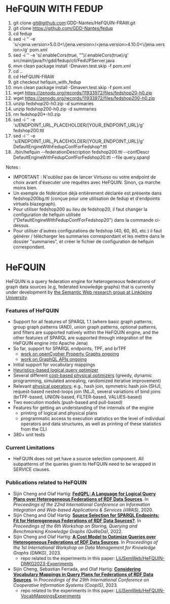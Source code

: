# HeFQUIN WITH FEDUP

1) git clone git@github.com:GDD-Nantes/HeFQUIN-FRAW.git
2) git clone https://github.com/GDD-Nantes/fedup
3) cd fedup
4) sed -i '' -e 's/<jena.version>5.0.0<\\\/jena.version>/<jena.version>4.10.0<\\\/jena.version>/g' pom.xml
5) sed -i '' -e 's/.enableCors(true, "")/.enableCors(true)/g' src/main/java/fr/gdd/fedup/cli/FedUPServer.java
6) mvn clean package install -Dmaven.test.skip -f pom.xml
7) cd ..
8) cd HeFQUIN-FRAW
9) git checkout hefquin_with_fedup
10) mvn clean package install -Dmaven.test.skip -f pom.xml
11) wget https://zenodo.org/records/11933972/files/fedshop20-h0.zip
12) wget https://zenodo.org/records/11933972/files/fedshop200-h0.zip
13) unzip fedshop20-h0.zip -d summaries
14) unzip fedshop200-h0.zip -d summaries
15) rm fedshop20*-h0.zip
16) sed -i '' -e 's/ENDPOINT_URL_PLACEHOLDER/[YOUR_ENDPOINT_URL]/g' fedshop200.ttl
17) sed -i '' -e 's/ENDPOINT_URL_PLACEHOLDER/[YOUR_ENDPOINT_URL]/g' DefaultEngineWithFedupConfForFedshop*.ttl
18) ./bin/hefquin --federationDescription fedshop200.ttl --confDescr DefaultEngineWithFedupConfForFedshop20.ttl --file query.sparql

Notes : 
- IMPORTANT : N'oubliez pas de lancer Virtuoso ou votre endpoint de choix avant d'éxecuter une requêtes avec HeFQUIN. Sinon, ça marche moins bien.
- Un exemple de fédération déjà entièrement déclarée est présente dans fedshop200bg.ttl (conçue pour une utilisation de fedup et d'endpoints virtuels blazegraph).
- Pour utiliser fedshop200 au lieu de fedshop20, il faut changer la configuration de hefquin utilisée ("DefaultEngineWithFedupConfForFedshop20") dans la commande ci-dessus.
- Pour utiliser d'autres configurations de fedshop (40, 60, 80, etc.) il faut générer / télécharger les summaries correspondant et les mettre dans le dossier "summaries", et créer le fichier de configuration de hefquin correspondant.





# HeFQUIN
HeFQUIN is a query federation engine for heterogeneous federations of graph data sources (e.g, federated knowledge graphs) that is currently under development by [the Semantic Web research group at Linköping University](https://www.ida.liu.se/research/semanticweb/).

### Features of HeFQUIN
* Support for all features of SPARQL 1.1 (where basic graph patterns, group graph patterns (AND), union graph patterns, optional patterns, and filters are supported natively within the HeFQUIN engine, and the other features of SPARQL are supported through integration of the HeFQUIN engine into Apache Jena)
* So far, support for SPARQL endpoints, TPF, and brTPF
  * [work on openCypher Property Graphs ongoing](https://github.com/LiUSemWeb/HeFQUIN/tree/main/src/main/java/se/liu/ida/hefquin/engine/wrappers/lpgwrapper)
  * [work on GraphQL APIs ongoing](https://github.com/LiUSemWeb/HeFQUIN/tree/main/src/main/java/se/liu/ida/hefquin/engine/wrappers/graphqlwrapper)
* Initial support for vocabulary mappings
* [Heuristics-based logical query optimizer](https://github.com/LiUSemWeb/HeFQUIN/wiki/Heuristics-Based-Logical-Query-Optimizer)
* Several different [cost-based physical optimizers](https://github.com/LiUSemWeb/HeFQUIN/wiki/Cost-Based-Physical-Query-Optimizers) (greedy, dynamic programming, simulated annealing, randomized iterative improvement)
* Relevant [physical operators](https://github.com/LiUSemWeb/HeFQUIN/wiki/Physical-Operators); e.g., hash join, symmetric hash join (SHJ), request-based nested-loops join (NLJ), several variations of bind joins (brTPF-based, UNION-based, FILTER-based, VALUES-based)
* Two execution models (push-based and pull-based)
* Features for getting an understanding of the internals of the engine
  * printing of logical and physical plans
  * programmatic access to execution statistics on the level of individual operators and data structures, as well as printing of these statistics from the CLI
* 380+ unit tests

### Current Limitations
* HeFQUIN does not yet have a source selection component. All subpatterns of the queries given to HeFQUIN need to be wrapped in SERVICE clauses.

### Publications related to HeFQUIN
* Sijin Cheng and Olaf Hartig: **[FedQPL: A Language for Logical Query Plans over Heterogeneous Federations of RDF Data Sources](https://olafhartig.de/files/ChengHartig_FedQPL_iiWAS2020_Extended.pdf)**. In _Proceedings of the 22nd International Conference on Information Integration and Web-based Applications & Services (iiWAS)_, 2020.
* Sijin Cheng and Olaf Hartig: **[Source Selection for SPARQL Endpoints: Fit for Heterogeneous Federations of RDF Data Sources?](https://olafhartig.de/files/ChengHartig_QuWeDa2022.pdf)**. In _Proceedings of the 6th Workshop on Storing, Querying and Benchmarking Knowledge Graphs (QuWeDa)_, 2022.
* Sijin Cheng and Olaf Hartig: **[A Cost Model to Optimize Queries over Heterogeneous Federations of RDF Data Sources](https://olafhartig.de/files/ChengHartig_CostModel_DMKG2023.pdf)**. In _Proceedings of the 1st International Workshop on Data Management for Knowledge Graphs (DMKG)_, 2023.
  * repo related to the experiments in this paper: [LiUSemWeb/HeFQUIN-DMKG2023-Experiments](https://github.com/LiUSemWeb/HeFQUIN-DMKG2023-Experiments)
* Sijin Cheng, Sebastian Ferrada, and Olaf Hartig: **[Considering Vocabulary Mappings in Query Plans for Federations of RDF Data Sources](https://olafhartig.de/files/ChengEtAL_VocabMappings_CoopIS2023.pdf)**. In _Proceedings of the 29th International Conference on Cooperative Information Systems (CoopIS)_, 2023.
  * repo related to the experiments in this paper: [LiUSemWeb/HeFQUIN-VocabMappingsExperiments](https://github.com/LiUSemWeb/HeFQUIN-VocabMappingsExperiments)
